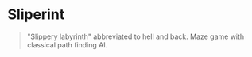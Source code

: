 # Sliperint
> "Slippery labyrinth" abbreviated to hell and back. Maze game with classical path finding AI.

